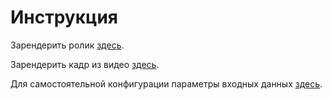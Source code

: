 # Инструкция

Зарендерить ролик [здесь](./render_video.ipynb/).

Зарендерить кадр из видео [здесь](./render_frame.ipynb/).

Для самостоятельной конфигурации параметры входных данных [здесь](../doc/report.pdf/).
